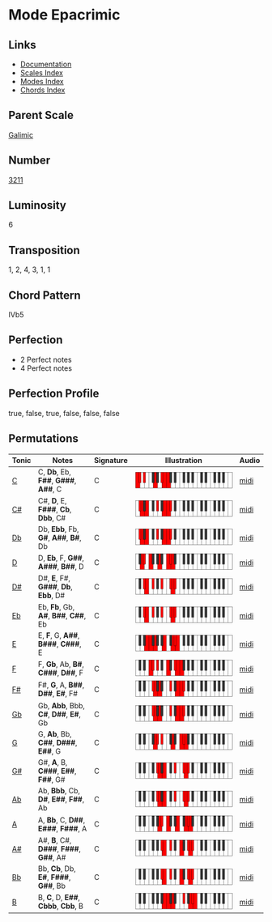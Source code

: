 # Mode Epacrimic

## Links

- [Documentation](README.md)
- [Scales Index](Scales.md)
- [Modes Index](Modes.md)
- [Chords Index](Chords.md)

## Parent Scale

[Galimic](ScaleGalimic.md)

## Number

[3211](https://ianring.com/musictheory/scales/3211)

## Luminosity

6

## Transposition

1, 2, 4, 3, 1, 1

## Chord Pattern

IVb5

## Perfection

- 2 Perfect notes
- 4 Perfect notes

## Perfection Profile

true, false, true, false, false, false

## Permutations

| Tonic | Notes | Signature | Illustration | Audio |
|-------|-------|-----------|--------------|-------|
| [C](ModeCNaturalEpacrimic.md) | C, **Db**, Eb, **F##**, **G###**, **A##**, C | C | ![CNaturalEpacrimic](ModeCNaturalEpacrimic.png) | [midi](https://github.com/edipermadi/music/blob/main/docs/ModeCNaturalEpacrimic.mid?raw=true) |
| [C#](ModeCSharpEpacrimic.md) | C#, **D**, E, **F###**, **Cb**, **Dbb**, C# | C | ![CSharpEpacrimic](ModeCSharpEpacrimic.png) | [midi](https://github.com/edipermadi/music/blob/main/docs/ModeCSharpEpacrimic.mid?raw=true) |
| [Db](ModeDFlatEpacrimic.md) | Db, **Ebb**, Fb, **G#**, **A##**, **B#**, Db | C | ![DFlatEpacrimic](ModeDFlatEpacrimic.png) | [midi](https://github.com/edipermadi/music/blob/main/docs/ModeDFlatEpacrimic.mid?raw=true) |
| [D](ModeDNaturalEpacrimic.md) | D, **Eb**, F, **G##**, **A###**, **B##**, D | C | ![DNaturalEpacrimic](ModeDNaturalEpacrimic.png) | [midi](https://github.com/edipermadi/music/blob/main/docs/ModeDNaturalEpacrimic.mid?raw=true) |
| [D#](ModeDSharpEpacrimic.md) | D#, **E**, F#, **G###**, **Db**, **Ebb**, D# | C | ![DSharpEpacrimic](ModeDSharpEpacrimic.png) | [midi](https://github.com/edipermadi/music/blob/main/docs/ModeDSharpEpacrimic.mid?raw=true) |
| [Eb](ModeEFlatEpacrimic.md) | Eb, **Fb**, Gb, **A#**, **B##**, **C##**, Eb | C | ![EFlatEpacrimic](ModeEFlatEpacrimic.png) | [midi](https://github.com/edipermadi/music/blob/main/docs/ModeEFlatEpacrimic.mid?raw=true) |
| [E](ModeENaturalEpacrimic.md) | E, **F**, G, **A##**, **B###**, **C###**, E | C | ![ENaturalEpacrimic](ModeENaturalEpacrimic.png) | [midi](https://github.com/edipermadi/music/blob/main/docs/ModeENaturalEpacrimic.mid?raw=true) |
| [F](ModeFNaturalEpacrimic.md) | F, **Gb**, Ab, **B#**, **C###**, **D##**, F | C | ![FNaturalEpacrimic](ModeFNaturalEpacrimic.png) | [midi](https://github.com/edipermadi/music/blob/main/docs/ModeFNaturalEpacrimic.mid?raw=true) |
| [F#](ModeFSharpEpacrimic.md) | F#, **G**, A, **B##**, **D##**, **E#**, F# | C | ![FSharpEpacrimic](ModeFSharpEpacrimic.png) | [midi](https://github.com/edipermadi/music/blob/main/docs/ModeFSharpEpacrimic.mid?raw=true) |
| [Gb](ModeGFlatEpacrimic.md) | Gb, **Abb**, Bbb, **C#**, **D##**, **E#**, Gb | C | ![GFlatEpacrimic](ModeGFlatEpacrimic.png) | [midi](https://github.com/edipermadi/music/blob/main/docs/ModeGFlatEpacrimic.mid?raw=true) |
| [G](ModeGNaturalEpacrimic.md) | G, **Ab**, Bb, **C##**, **D###**, **E##**, G | C | ![GNaturalEpacrimic](ModeGNaturalEpacrimic.png) | [midi](https://github.com/edipermadi/music/blob/main/docs/ModeGNaturalEpacrimic.mid?raw=true) |
| [G#](ModeGSharpEpacrimic.md) | G#, **A**, B, **C###**, **E##**, **F##**, G# | C | ![GSharpEpacrimic](ModeGSharpEpacrimic.png) | [midi](https://github.com/edipermadi/music/blob/main/docs/ModeGSharpEpacrimic.mid?raw=true) |
| [Ab](ModeAFlatEpacrimic.md) | Ab, **Bbb**, Cb, **D#**, **E##**, **F##**, Ab | C | ![AFlatEpacrimic](ModeAFlatEpacrimic.png) | [midi](https://github.com/edipermadi/music/blob/main/docs/ModeAFlatEpacrimic.mid?raw=true) |
| [A](ModeANaturalEpacrimic.md) | A, **Bb**, C, **D##**, **E###**, **F###**, A | C | ![ANaturalEpacrimic](ModeANaturalEpacrimic.png) | [midi](https://github.com/edipermadi/music/blob/main/docs/ModeANaturalEpacrimic.mid?raw=true) |
| [A#](ModeASharpEpacrimic.md) | A#, **B**, C#, **D###**, **F###**, **G##**, A# | C | ![ASharpEpacrimic](ModeASharpEpacrimic.png) | [midi](https://github.com/edipermadi/music/blob/main/docs/ModeASharpEpacrimic.mid?raw=true) |
| [Bb](ModeBFlatEpacrimic.md) | Bb, **Cb**, Db, **E#**, **F###**, **G##**, Bb | C | ![BFlatEpacrimic](ModeBFlatEpacrimic.png) | [midi](https://github.com/edipermadi/music/blob/main/docs/ModeBFlatEpacrimic.mid?raw=true) |
| [B](ModeBNaturalEpacrimic.md) | B, **C**, D, **E##**, **Cbbb**, **Cbb**, B | C | ![BNaturalEpacrimic](ModeBNaturalEpacrimic.png) | [midi](https://github.com/edipermadi/music/blob/main/docs/ModeBNaturalEpacrimic.mid?raw=true) |
